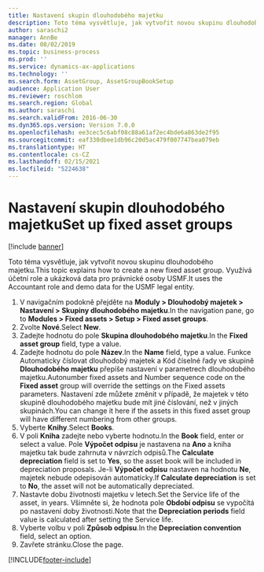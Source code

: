 ```yaml
---
title: Nastavení skupin dlouhodobého majetku
description: Toto téma vysvětluje, jak vytvořit novou skupinu dlouhodobého majetku.
author: saraschi2
manager: AnnBe
ms.date: 08/02/2019
ms.topic: business-process
ms.prod: ''
ms.service: dynamics-ax-applications
ms.technology: ''
ms.search.form: AssetGroup, AssetGroupBookSetup
audience: Application User
ms.reviewer: roschlom
ms.search.region: Global
ms.author: saraschi
ms.search.validFrom: 2016-06-30
ms.dyn365.ops.version: Version 7.0.0
ms.openlocfilehash: ee3cec5c6abf08c88a61af2ec4bde6a863de2f95
ms.sourcegitcommit: eaf330dbee1db96c20d5ac479f007747bea079eb
ms.translationtype: HT
ms.contentlocale: cs-CZ
ms.lasthandoff: 02/15/2021
ms.locfileid: "5224638"
---
```

# <a name="set-up-fixed-asset-groups"></a><span data-ttu-id="b5eb1-103">Nastavení skupin dlouhodobého majetku</span><span class="sxs-lookup"><span data-stu-id="b5eb1-103">Set up fixed asset groups</span></span>

[!include [banner](../../includes/banner.md)]

<span data-ttu-id="b5eb1-104">Toto téma vysvětluje, jak vytvořit novou skupinu dlouhodobého majetku.</span><span class="sxs-lookup"><span data-stu-id="b5eb1-104">This topic explains how to create a new fixed asset group.</span></span> <span data-ttu-id="b5eb1-105">Využívá účetní role a ukázková data pro právnické osoby USMF.</span><span class="sxs-lookup"><span data-stu-id="b5eb1-105">It uses the Accountant role and demo data for the USMF legal entity.</span></span>

1. <span data-ttu-id="b5eb1-106">V navigačním podokně přejděte na **Moduly > Dlouhodobý majetek > Nastavení > Skupiny dlouhodobého majetku**.</span><span class="sxs-lookup"><span data-stu-id="b5eb1-106">In the navigation pane, go to **Modules > Fixed assets > Setup > Fixed asset groups**.</span></span>
2. <span data-ttu-id="b5eb1-107">Zvolte **Nové**.</span><span class="sxs-lookup"><span data-stu-id="b5eb1-107">Select **New**.</span></span>
3. <span data-ttu-id="b5eb1-108">Zadejte hodnotu do pole **Skupina dlouhodobého majetku**.</span><span class="sxs-lookup"><span data-stu-id="b5eb1-108">In the **Fixed asset group** field, type a value.</span></span>
4. <span data-ttu-id="b5eb1-109">Zadejte hodnotu do pole **Název**.</span><span class="sxs-lookup"><span data-stu-id="b5eb1-109">In the **Name** field, type a value.</span></span> <span data-ttu-id="b5eb1-110">Funkce Automaticky číslovat dlouhodobý majetek a Kód číselné řady ve skupině **Dlouhodobého majetku** přepíše nastavení v parametrech dlouhodobého majetku.</span><span class="sxs-lookup"><span data-stu-id="b5eb1-110">Autonumber fixed assets and Number sequence code on the **Fixed asset** group will override the settings on the Fixed assets parameters.</span></span> <span data-ttu-id="b5eb1-111">Nastavení zde můžete změnit v případě, že majetek v této skupině dlouhodobého majetku bude mít jiné číslování, než v jiných skupinách.</span><span class="sxs-lookup"><span data-stu-id="b5eb1-111">You can change it here if the assets in this fixed asset group will have different numbering from other groups.</span></span>  
5. <span data-ttu-id="b5eb1-112">Vyberte **Knihy**.</span><span class="sxs-lookup"><span data-stu-id="b5eb1-112">Select **Books**.</span></span>
6. <span data-ttu-id="b5eb1-113">V poli **Kniha** zadejte nebo vyberte hodnotu.</span><span class="sxs-lookup"><span data-stu-id="b5eb1-113">In the **Book** field, enter or select a value.</span></span> <span data-ttu-id="b5eb1-114">Pole **Výpočet odpisu** je nastavena na **Ano** a kniha majetku tak bude zahrnuta v návrzích odpisů.</span><span class="sxs-lookup"><span data-stu-id="b5eb1-114">The **Calculate depreciation** field is set to **Yes**, so the asset book will be included in depreciation proposals.</span></span> <span data-ttu-id="b5eb1-115">Je-li **Výpočet odpisu** nastaven na hodnotu **Ne**, majetek nebude odepisován automaticky.</span><span class="sxs-lookup"><span data-stu-id="b5eb1-115">If **Calculate depreciation** is set to **No**, the asset will not be automatically depreciated.</span></span>  
7. <span data-ttu-id="b5eb1-116">Nastavte dobu životnosti majetku v letech.</span><span class="sxs-lookup"><span data-stu-id="b5eb1-116">Set the Service life of the asset, in years.</span></span> <span data-ttu-id="b5eb1-117">Všimněte si, že hodnota pole **Období odpisu** se vypočítá po nastavení doby životnosti.</span><span class="sxs-lookup"><span data-stu-id="b5eb1-117">Note that the **Depreciation periods** field value is calculated after setting the Service life.</span></span>  
8. <span data-ttu-id="b5eb1-118">Vyberte volbu v poli **Způsob odpisu**.</span><span class="sxs-lookup"><span data-stu-id="b5eb1-118">In the **Depreciation convention** field, select an option.</span></span>
9. <span data-ttu-id="b5eb1-119">Zavřete stránku.</span><span class="sxs-lookup"><span data-stu-id="b5eb1-119">Close the page.</span></span>



[!INCLUDE[footer-include](../../../includes/footer-banner.md)]